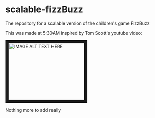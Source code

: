# scalable-fizzBuzz
The repository for a scalable version of the children's game FizzBuzz

This was made at 5:30AM inspired by Tom Scott's youtube video:

<a href="http://www.youtube.com/watch?feature=player_embedded&v=QPZ0pIK_wsc
" target="_blank"><img src="http://img.youtube.com/vi/QPZ0pIK_wsc/0.jpg" 
alt="IMAGE ALT TEXT HERE" width="240" height="180" border="10" /></a>


Nothing more to add really
